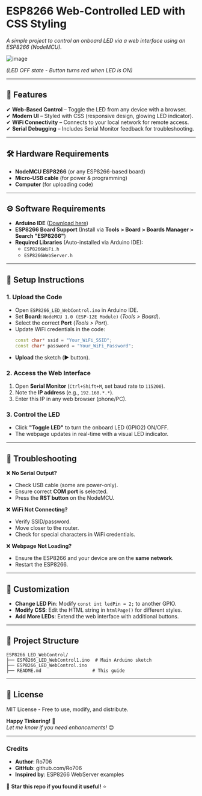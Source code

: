 # **ESP8266 Web-Controlled LED with CSS Styling**  
*A simple project to control an onboard LED via a web interface using an ESP8266 (NodeMCU).*  

![image](https://github.com/user-attachments/assets/c215c391-559d-451c-8939-32682c813d17)

*(LED OFF state - Button turns red when LED is ON)*  

---

## **📌 Features**  
✔ **Web-Based Control** – Toggle the LED from any device with a browser.  
✔ **Modern UI** – Styled with CSS (responsive design, glowing LED indicator).  
✔ **WiFi Connectivity** – Connects to your local network for remote access.  
✔ **Serial Debugging** – Includes Serial Monitor feedback for troubleshooting.  

---

## **🛠 Hardware Requirements**  
- **NodeMCU ESP8266** (or any ESP8266-based board)  
- **Micro-USB cable** (for power & programming)  
- **Computer** (for uploading code)  

---

## **⚙ Software Requirements**  
- **Arduino IDE** ([Download here](https://www.arduino.cc/en/software))  
- **ESP8266 Board Support** (Install via **Tools > Board > Boards Manager > Search "ESP8266"**)  
- **Required Libraries** (Auto-installed via Arduino IDE):  
  - `ESP8266WiFi.h`  
  - `ESP8266WebServer.h`  

---

## **🚀 Setup Instructions**  

### **1. Upload the Code**  
- Open `ESP8266_LED_WebControl.ino` in Arduino IDE.  
- Set **Board:** `NodeMCU 1.0 (ESP-12E Module)` (*Tools > Board*).  
- Select the correct **Port** (*Tools > Port*).  
- Update WiFi credentials in the code:  
  ```cpp
  const char* ssid = "Your_WiFi_SSID";
  const char* password = "Your_WiFi_Password";
  ```
- **Upload** the sketch (▶️ button).  

### **2. Access the Web Interface**  
1. Open **Serial Monitor** (`Ctrl+Shift+M`, set baud rate to `115200`).  
2. Note the **IP address** (e.g., `192.168.*.*`).  
3. Enter this IP in any web browser (phone/PC).  

### **3. Control the LED**  
- Click **"Toggle LED"** to turn the onboard LED (GPIO2) ON/OFF.  
- The webpage updates in real-time with a visual LED indicator.  

---

## **🔧 Troubleshooting**  
❌ **No Serial Output?**  
- Check USB cable (some are power-only).  
- Ensure correct **COM port** is selected.  
- Press the **RST button** on the NodeMCU.  

❌ **WiFi Not Connecting?**  
- Verify SSID/password.  
- Move closer to the router.  
- Check for special characters in WiFi credentials.  

❌ **Webpage Not Loading?**  
- Ensure the ESP8266 and your device are on the **same network**.  
- Restart the ESP8266.  

---

## **📝 Customization**  
- **Change LED Pin**: Modify `const int ledPin = 2;` to another GPIO.  
- **Modify CSS**: Edit the HTML string in `htmlPage()` for different styles.  
- **Add More LEDs**: Extend the web interface with additional buttons.  

---

## **📂 Project Structure**  
```
ESP8266_LED_WebControl/  
├── ESP8266_LED_WebControl1.ino  # Main Arduino sketch
├── ESP8266_LED_WebControl.ino 
├── README.md                   # This guide    
```

---

## **📜 License**  
MIT License - Free to use, modify, and distribute.  

**Happy Tinkering!** 🎉  
*Let me know if you need enhancements!* 😊  

---

### **Credits**  
- **Author**: Ro706  
- **GitHub**: github.com/Ro706 
- **Inspired by**: ESP8266 WebServer examples  

🚀 **Star this repo if you found it useful!** ⭐
